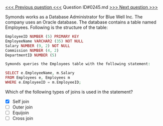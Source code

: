 [<<< Previous question <<<](0244.md)  Question ID#0245.md  [>>> Next question >>>](0246.md) 

Symonds works as a Database Administrator for Blue Well Inc. The company uses an Oracle database. The database contains a table named Employees. Following is the structure of the table:
```php
EmployeeID NUMBER (5) PRIMARY KEY
EmployeeName VARCHAR2 (35) NOT NULL
Salary NUMBER (9, 2) NOT NULL
Commission NUMBER (4, 2) 
DepartmentID NUMBER (5)
```
```php
Symonds queries the Employees table with the following statement:
```
```php
SELECT e.EmployeeName, m.Salary
FROM Employees e, Employees m
WHERE e.EmployeeID = m.EmployeeID;
```
Which of the following types of joins is used in the statement?

- [x] Self join
- [ ] Outer join
- [ ] Equijoin
- [ ] Cross join
